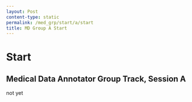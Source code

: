 ```yaml
---
layout: Post
content-type: static
permalink: /med_grp/start/a/start
title: MD Group A Start
---
```


# Start
## Medical Data Annotator Group Track, Session A
not yet
